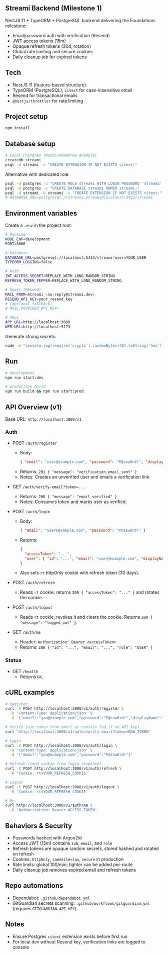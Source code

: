 ## Streami Backend (Milestone 1)

NestJS 11 + TypeORM + PostgreSQL backend delivering the Foundations milestone:
- Email/password auth with verification (Resend)
- JWT access tokens (15m)
- Opaque refresh tokens (30d, rotation)
- Global rate limiting and secure cookies
- Daily cleanup job for expired tokens

## Tech
- NestJS 11 (feature-based structure)
- TypeORM (PostgreSQL); `citext` for case-insensitive email
- Resend for transactional emails
- `@nestjs/throttler` for rate limiting

## Project setup
```bash
npm install
```

## Database setup
```bash
# Local Postgres (macOS/Homebrew example)
createdb streami
psql -d streami -c "CREATE EXTENSION IF NOT EXISTS citext;"
```

Alternative with dedicated role:
```bash
psql -d postgres -c "CREATE ROLE streami WITH LOGIN PASSWORD 'streami' SUPERUSER;"
psql -d postgres -c "CREATE DATABASE streami OWNER streami;"
psql -d streami -U streami -c "CREATE EXTENSION IF NOT EXISTS citext;"
# DATABASE_URL=postgresql://streami:streami@localhost:5432/streami
```

## Environment variables
Create a `.env` in the project root:
```bash
# Runtime
NODE_ENV=development
PORT=3000

# Database
DATABASE_URL=postgresql://localhost:5432/streami?user=YOUR_USER
TYPEORM_LOGGING=false

# Auth
JWT_ACCESS_SECRET=REPLACE_WITH_LONG_RANDOM_STRING
REFRESH_TOKEN_PEPPER=REPLACE_WITH_LONG_RANDOM_STRING

# Email (Resend)
MAIL_FROM=Streami <no-reply@streami.dev>
RESEND_API_KEY=your_resend_key
# (optional fallback)
# MAIL_PROVIDER_API_KEY=

# URLs
APP_URL=http://localhost:3000
WEB_URL=http://localhost:5173
```
Generate strong secrets:
```bash
node -e "console.log(require('crypto').randomBytes(48).toString('hex'))"
```

## Run
```bash
# development
npm run start:dev

# production build
npm run build && npm run start:prod
```

## API Overview (v1)
Base URL: `http://localhost:3000/v1`

### Auth
- POST `/auth/register`
  - Body:
    ```json
    { "email": "user@example.com", "password": "P@ssw0rd!", "displayName": "User" }
    ```
  - Returns: `201 { "message": "verification_email_sent" }`
  - Notes: Creates an unverified user and emails a verification link.

- GET `/auth/verify-email?token=...`
  - Returns: `200 { "message": "email_verified" }`
  - Notes: Consumes token and marks user as verified.

- POST `/auth/login`
  - Body:
    ```json
    { "email": "user@example.com", "password": "P@ssw0rd!" }
    ```
  - Returns:
    ```json
    {
      "accessToken": "...",
      "user": { "id": "...", "email": "user@example.com", "displayName": "User", "isEmailVerified": true }
    }
    ```
  - Also sets `rt` httpOnly cookie with refresh token (30 days).

- POST `/auth/refresh`
  - Reads `rt` cookie; returns `200 { "accessToken": "..." }` and rotates the cookie.

- POST `/auth/logout`
  - Reads `rt` cookie; revokes it and clears the cookie. Returns `200 { "message": "logged_out" }`.

- GET `/auth/me`
  - Header: `Authorization: Bearer <accessToken>`
  - Returns: `200 { "id": "...", "email": "...", "role": "USER" }`

### Status
- GET `/health`
  - Returns `OK`.

## cURL examples
```bash
# Register
curl -X POST http://localhost:3000/v1/auth/register \
  -H 'Content-Type: application/json' \
  -d '{"email":"you@example.com","password":"P@ssw0rd!","displayName":"You"}'

# Verify (use token from email or console log if no API key)
curl "http://localhost:3000/v1/auth/verify-email?token=RAW_TOKEN"

# Login
curl -X POST http://localhost:3000/v1/auth/login \
  -H 'Content-Type: application/json' \
  -d '{"email":"you@example.com","password":"P@ssw0rd!"}'

# Refresh (send cookie from login response)
curl -X POST http://localhost:3000/v1/auth/refresh \
  -H 'Cookie: rt=YOUR_REFRESH_COOKIE'

# Logout
curl -X POST http://localhost:3000/v1/auth/logout \
  -H 'Cookie: rt=YOUR_REFRESH_COOKIE'

# Me
curl http://localhost:3000/v1/auth/me \
  -H 'Authorization: Bearer ACCESS_TOKEN'
```

## Behaviors & Security
- Passwords hashed with Argon2id
- Access JWT (15m) contains `sub`, `email`, and `role`
- Refresh tokens are opaque random secrets, stored hashed and rotated on refresh
- Cookies: `httpOnly`, `sameSite=lax`, `secure` in production
- Rate limits: global 100/min; tighter can be added per-route
- Daily cleanup job removes expired email and refresh tokens

## Repo automations
- Dependabot: `.github/dependabot.yml`
- GitGuardian secrets scanning: `.github/workflows/gitguardian.yml` (requires `GITGUARDIAN_API_KEY`)

## Notes
- Ensure Postgres `citext` extension exists before first run
- For local dev without Resend key, verification links are logged to console
